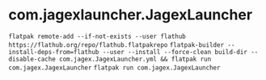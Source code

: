 # com.jagexlauncher.JagexLauncher

`flatpak remote-add --if-not-exists --user flathub https://flathub.org/repo/flathub.flatpakrepo`
`flatpak-builder --install-deps-from=flathub --user --install --force-clean build-dir --disable-cache com.jagex.JagexLauncher.yml && flatpak run com.jagex.JagexLauncher`
`flatpak run com.jagex.JagexLauncher`
